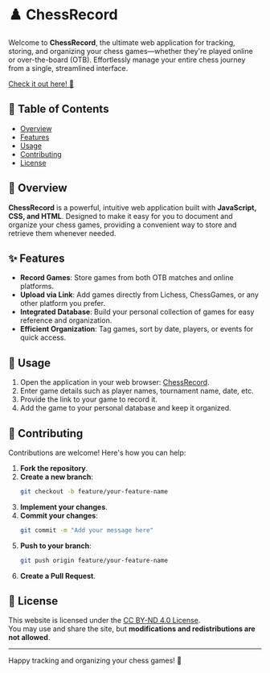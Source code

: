 # ♟️ ChessRecord

Welcome to **ChessRecord**, the ultimate web application for tracking, storing, and organizing your chess games—whether they're played online or over-the-board (OTB). Effortlessly manage your entire chess journey from a single, streamlined interface.

[Check it out here! 🚀](https://chessrecord.github.io/)

## 📌 Table of Contents

- [Overview](#overview)
- [Features](#features)
- [Usage](#usage)
- [Contributing](#contributing)
- [License](#license)

## 🌟 Overview

**ChessRecord** is a powerful, intuitive web application built with **JavaScript, CSS, and HTML**. Designed to make it easy for you to document and organize your chess games, providing a convenient way to store and retrieve them whenever needed.

## ✨ Features

- **Record Games**: Store games from both OTB matches and online platforms.
- **Upload via Link**: Add games directly from Lichess, ChessGames, or any other platform you prefer.
- **Integrated Database**: Build your personal collection of games for easy reference and organization.
- **Efficient Organization**: Tag games, sort by date, players, or events for quick access.

## 🚀 Usage

1. Open the application in your web browser: [ChessRecord](https://ChessRecord.github.io/).
2. Enter game details such as player names, tournament name, date, etc.
3. Provide the link to your game to record it.
4. Add the game to your personal database and keep it organized.

## 🤝 Contributing

Contributions are welcome! Here's how you can help:

1. **Fork the repository**.
2. **Create a new branch**:
   ```bash
   git checkout -b feature/your-feature-name
   ```
3. **Implement your changes**.
4. **Commit your changes**:
   ```bash
   git commit -m "Add your message here"
   ```
5. **Push to your branch**:
   ```bash
   git push origin feature/your-feature-name
   ```
6. **Create a Pull Request**.

## 📜 License
This website is licensed under the [CC BY-ND 4.0 License](https://creativecommons.org/licenses/by-nd/4.0/).  
You may use and share the site, but **modifications and redistributions are not allowed**.

---

Happy tracking and organizing your chess games! 🎉
